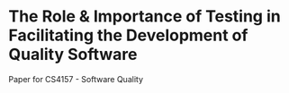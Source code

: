 # The Role &amp; Importance of Testing in Facilitating the Development of Quality Software

Paper for CS4157 - Software Quality
